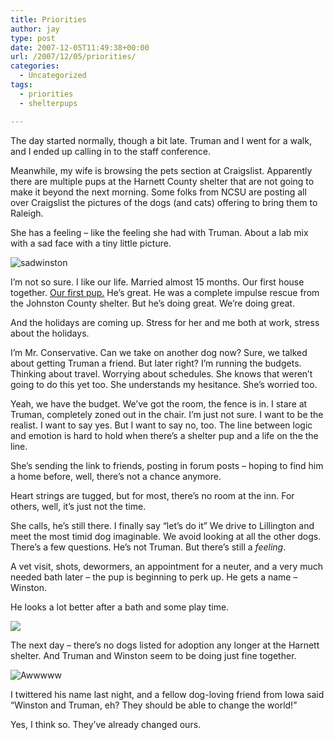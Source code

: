 ```yaml
---
title: Priorities
author: jay
type: post
date: 2007-12-05T11:49:38+00:00
url: /2007/12/05/priorities/
categories:
  - Uncategorized
tags:
  - priorities
  - shelterpups

---
```

The day started normally, though a bit late. Truman and I went for a walk, and I ended up calling in to the staff conference.

Meanwhile, my wife is browsing the pets section at Craigslist. Apparently there are multiple pups at the Harnett County shelter that are not going to make it beyond the next morning. Some folks from NCSU are posting all over Craigslist the pictures of the dogs (and cats) offering to bring them to Raleigh.

She has a feeling &#8211; like the feeling she had with Truman. About a lab mix with a sad face with a tiny little picture.

![sadwinston][1]

I’m not so sure. I like our life. Married almost 15 months. Our first house together. [Our first pup.][2] He’s great. He was a complete impulse rescue from the Johnston County shelter. But he’s doing great. We’re doing great.

And the holidays are coming up. Stress for her and me both at work, stress about the holidays.

I’m Mr. Conservative. Can we take on another dog now? Sure, we talked about getting Truman a friend. But later right? I’m running the budgets. Thinking about travel. Worrying about schedules. She knows that weren’t going to do this yet too. She understands my hesitance. She’s worried too.

Yeah, we have the budget. We’ve got the room, the fence is in. I stare at Truman, completely zoned out in the chair. I’m just not sure. I want to be the realist. I want to say yes. But I want to say no, too. The line between logic and emotion is hard to hold when there’s a shelter pup and a life on the the line.

She’s sending the link to friends, posting in forum posts &#8211; hoping to find him a home before, well, there’s not a chance anymore.

Heart strings are tugged, but for most, there’s no room at the inn. For others, well, it’s just not the time.

She calls, he’s still there. I finally say “let’s do it” We drive to Lillington and meet the most timid dog imaginable. We avoid looking at all the other dogs. There’s a few questions. He’s not Truman. But there’s still a _feeling_.

A vet visit, shots, dewormers, an appointment for a neuter, and a very much needed bath later &#8211; the pup is beginning to perk up. He gets a name &#8211; Winston.

He looks a lot better after a bath and some play time.

![][3]

The next day &#8211; there’s no dogs listed for adoption any longer at the Harnett shelter. And Truman and Winston seem to be doing just fine together.

![Awwwww][4]

I twittered his name last night, and a fellow dog-loving friend from Iowa said “Winston and Truman, eh? They should be able to change the world!”

Yes, I think so. They’ve already changed ours.

 [1]: https://cdn.rambleon.org/migrate/2007/12/sadwinston.jpg
 [2]: /2007/10/06/happiness-is/
 [3]: https://photos.smugmug.com/photos/510089126_6mhRj-M.jpg
 [4]: https://photos.smugmug.com/photos/510092487_B6jRJ-M.jpg